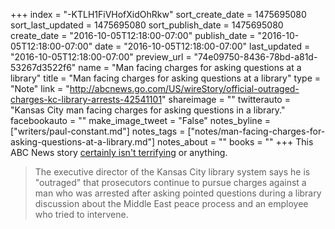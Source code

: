 +++
index = "-KTLH1FiVHofXidOhRkw"
sort_create_date = 1475695080
sort_last_updated = 1475695080
sort_publish_date = 1475695080
create_date = "2016-10-05T12:18:00-07:00"
publish_date = "2016-10-05T12:18:00-07:00"
date = "2016-10-05T12:18:00-07:00"
last_updated = "2016-10-05T12:18:00-07:00"
preview_url = "74e09750-8436-78bd-a81d-53267d3522f6"
name = "Man facing charges for asking questions at a library"
title = "Man facing charges for asking questions at a library"
type = "Note"
link = "http://abcnews.go.com/US/wireStory/official-outraged-charges-kc-library-arrests-42541101"
shareimage = ""
twitterauto = "Kansas City man facing charges for asking questions in a library."
facebookauto = ""
make_image_tweet = "False"
notes_byline = ["writers/paul-constant.md"]
notes_tags = ["notes/man-facing-charges-for-asking-questions-at-a-library.md"]
notes_about = ""
books = ""
+++
This ABC News story [certainly isn't terrifying](http://abcnews.go.com/US/wireStory/official-outraged-charges-kc-library-arrests-42541101) or anything.

<blockquote>The executive director of the Kansas City library system says he is "outraged" that prosecutors continue to pursue charges against a man who was arrested after asking pointed questions during a library discussion about the Middle East peace process and an employee who tried to intervene.</blockquote>